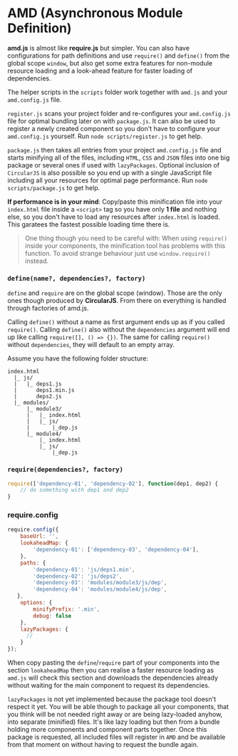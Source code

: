
# AMD (Asynchronous Module Definition)

**amd.js** is almost like **require.js** but simpler. You can also have configurations for path definitions and use `require()` and `define()` from the global scope `window`, but also get some extra features for non-module resource loading and a look-ahead feature for faster loading of dependencies.

The helper scripts in the `scripts` folder work together with `amd.js` and your `amd.config.js` file.

`register.js` scans your project folder and re-configures your `amd.config.js` file for optimal bundling later on with `package.js`. It can also be used to register a newly created component so you don't have to configure your `amd.config.js` yourself. Run `node scripts/register.js` to get help.

`package.js` then takes all entries from your project `amd.config.js` file and starts minifying all of the files, including `HTML`, `CSS` and `JSON` files into one big package or several ones if used with `lazyPackages`. Optional inclusion of `CircularJS` is also possible so you end up with a single JavaScript file including all your resources for optimal page performance. Run `node scripts/package.js` to get help.

**If performance is in your mind**: Copy/paste this minification file into your `index.html` file inside a `<script>` tag so you have only **1 file** and nothing else, so you don't have to load any resources after `index.html` is loaded. This garatees the fastest possible loading time there is.

>One thing though you need to be careful with: When using `require()` inside your components, the minification tool has problems with this function. To avoid strange behaviour just use `window.require()` instead.

### `define(name?, dependencies?, factory)`

`define` and `require` are on the global scope (window). Those are the only ones though produced by **CircularJS**. From there on everything is handled through factories of amd.js.

Calling `define()` without a name as first argument ends up as if you called `require()`. Calling  `define()` also without the `dependencies` argument will end up like calling `require([], () => {})`. The same for calling `require()` without `dependencies`, they will default to an empty array.

Assume you have the following folder structure:

```
index.html
  |_ js/
  |   |_ deps1.js
  |      deps1.min.js
  |      deps2.js
  |_ modules/
      |_ module3/
      |   |_ index.html
      |   |_ js/
      |       |_dep.js
      |_ module4/
          |_ index.html
          |_ js/
              |_dep.js
```

### `require(dependencies?, factory)`

```js
require(['dependency-01', 'dependency-02'], function(dep1, dep2) {
    // do something with dep1 and dep2
}
```

### require.config

```js
require.config({
    baseUrl: '',
    lookaheadMap: {
        'dependency-01': ['dependency-03', 'dependency-04'],
    },
    paths: {
        'dependency-01': 'js/deps1.min',
        'dependency-02': 'js/deps2',
        'dependency-03': 'modules/module3/js/dep',
        'dependency-04': 'modules/module4/js/dep',
   },
    options: {
        minifyPrefix: '.min',
        debug: false
    },
    lazyPackages: {
      //
    }
});
```

When copy pasting the `define`/`require` part of your components into the section `lookaheadMap` then you can realise a faster resource loading as `amd.js` will check this section and downloads the dependencies already without waiting for the main component to request its dependencies.

`lazyPackages` is not yet implemented because the package tool doesn't respect it yet. You will be able though to package all your components, that you think will be not needed right away or are being lazy-loaded anyhow, into separate (minified) files. It's like lazy loading but then from a bundle holding more components and component parts together. Once this package is requested, all included files will register in `AMD` and be available from that moment on without having to request the bundle again.
